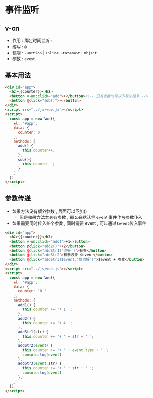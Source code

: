 # 事件监听

## 

## v-on

- 作用 : 绑定时间监听+
- 缩写 : `@`
- 预期 : `Function` | `Inline Statement` | `Object`
- 参数 : `event`

## 基本用法

```html
<div id="app">
  <h2>{{counter}}</h2>
  <button v-on:click="add">+</button><!-- 没有参数时可以不写小括号 -->
  <button @click="sub()">-</button>
</div>
<script src="../js/vue.js"></script>
<script>
  const app = new Vue({
    el: '#app',
    data: {
      counter: 0
    },
    methods: {
      add() {
        this.counter++;
      },
      sub(){
        this.counter--;
      }
    }
  })
</script>
```

## 参数传递

- 如果方法没有额外参数 , 后面可以不加()
	- 但是如果方法本身有参数 , 那么会默认将 event 事件作为参数传入
- 如果需要同时传入某个参数 , 同时需要 event , 可以通过`$event`传入事件

```html
<div id="app">
  <h2>{{counter}}</h2>
  <button v-on:click="add1">+1</button>
  <button @click="add2()">+2</button>
  <button @click="addStr1('你好')">有参</button>
  <button @click="addStr2">有参没传 $event</button>
  <button @click="addStr3($event,'我也好')">$event + 参数</button>
</div>
<script src="../js/vue.js"></script>
<script>
  const app = new Vue({
    el: '#app',
    data: {
      counter: '0 '
    },
    methods: {
      add1() {
        this.counter += '+ 1 ';
      },
      add2() {
        this.counter += '+ 4 ';
      },
      addStr1(str) {
        this.counter += '+ ' + str + ' ';
      },
      addStr2(event) {
        this.counter += '+ ' + event.type + ' ';
        console.log(event)
      },
      addStr3(event,str) {
        this.counter += '+ ' + str + ' ';
        console.log(event)
      },
    }
  })
</script>
```

